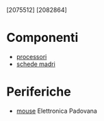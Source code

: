 [2075512]
[2082864]
# Componenti
- [processori](componenti/processori.md)
- [schede madri](componenti/schede_madri.md)
# Periferiche
- [mouse](periferiche/mouse.md)
Elettronica Padovana
